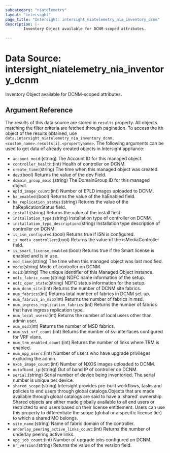 ```yaml
---
subcategory: "niatelemetry"
layout: "intersight"
page_title: "Intersight: intersight_niatelemetry_nia_inventory_dcnm"
description: |-
        Inventory Object available for DCNM-scoped attributes.

---
```


# Data Source: intersight_niatelemetry_nia_inventory_dcnm
Inventory Object available for DCNM-scoped attributes.
## Argument Reference
The results of this data source are stored in `results` property.
All objects matching the filter criteria are fetched through pagination.
To access the ith object of the results obtained, use `data.intersight_niatelemetry_nia_inventory_dcnm.<custom_name>.results[i].<propertyname>`.
The following arguments can be used to get data of already created objects in Intersight appliance:
* `account_moid`:(string) The Account ID for this managed object. 
* `controller_health`:(int) Health of controller on DCNM. 
* `create_time`:(string) The time when this managed object was created. 
* `dev`:(bool) Returns the value of the dev Field. 
* `domain_group_moid`:(string) The DomainGroup ID for this managed object. 
* `epld_image_count`:(int) Number of EPLD images uploaded to DCNM. 
* `ha_enabled`:(bool) Returns the value of the haEnabled field. 
* `ha_replication_status`:(string) Returns the value of the haReplicationStatus field. 
* `install`:(string) Returns the value of the install field. 
* `installation_type`:(string) Installation type of controller on DCNM. 
* `installation_type_description`:(string) Installation type description of controller on DCNM. 
* `is_isn_configured`:(bool) Returns true if ISN is configured. 
* `is_media_controller`:(bool) Returns the value of the isMediaController field. 
* `is_smart_license_enabled`:(bool) Returns true if the Smart license is enabled and is in use. 
* `mod_time`:(string) The time when this managed object was last modified. 
* `mode`:(string) Mode of controller on DCNM. 
* `moid`:(string) The unique identifier of this Managed Object instance. 
* `ndfc_fabric_name`:(string) NDFC name information of the setup. 
* `ndfc_oper_state`:(string) NDFC status information for the setup. 
* `num_dcnm_site`:(int) Returns the number of DCNM site fabrics. 
* `num_fabrics`:(int) Returns total number of fabrics in DCNM set-up. 
* `num_fabrics_in_msd`:(int) Returns the number of fabrics in msd. 
* `num_ingress_replication_fabrics`:(int) Returns the number of fabrics that have ingress replication type. 
* `num_local_users`:(int) Returns the number of local users other than admin user. 
* `num_msd`:(int) Returns the number of MSD fabrics. 
* `num_svi_vrf_count`:(int) Returns the number of svi interfaces configured for VRF vlans. 
* `num_trm_enabled_count`:(int) Returns the number of links where TRM is enabled. 
* `num_upg_users`:(int) Number of users who have upgrade privileges excluding the admin. 
* `nxos_image_count`:(int) Number of NXOS images uploaded to DCNM. 
* `outofband_ip`:(string) Out of band IP of controller on DCNM. 
* `serial`:(string) Serial number of device being inventoried. The serial number is unique per device. 
* `shared_scope`:(string) Intersight provides pre-built workflows, tasks and policies to end users through global catalogs.Objects that are made available through global catalogs are said to have a 'shared' ownership. Shared objects are either made globally available to all end users or restricted to end users based on their license entitlement. Users can use this property to differentiate the scope (global or a specific license tier) to which a shared MO belongs. 
* `site_name`:(string) Name of fabric domain of the controller. 
* `underlay_peering_active_links_count`:(int) Returns the number of underlay peering active links. 
* `upg_job_count`:(int) Number of upgrade jobs configured on DCNM. 
* `nr_version`:(string) Returns the value of the version field. 
 
